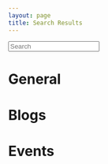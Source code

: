 ```yaml
---
layout: page
title: Search Results
---
```


<div class="header-search">
  <form class="header-search-form border-2 border-black" action="/" method="get">
    <input class="w-full" placeholder="Search" type="text" id="search-box" name="query">
  </form>
</div>

<h1>General</h1>
<ul id="search-results-general"></ul>

<h1>Blogs</h1>
<ul id="search-results-blogs"></ul>

<h1>Events</h1>
<ul id="search-results-events"></ul>

<script>
  window.store = {
    {% for post in site.publications %}
      "{{ post.url | slugify }}": {
        "title": "{{ post.title | xml_escape }}",
        "content": {{ post.content | strip_html | strip_newlines | jsonify }},
        "url": "{{ post.url | xml_escape }}",
        "tags": [{% for tag in post.tags %}"{{ tag }}"{% unless forloop.last %}, {% endunless %}{% endfor %}],
        "type": "post"
      }
      {% unless forloop.last %},{% endunless %}
    {% endfor %},

    {% for event in site.events %}
      "{{ event.url | slugify }}": {
        "title": "{{ event.title | xml_escape }}",
        "content": {{ event.content | strip_html | strip_newlines | jsonify }},
        "url": "{{ event.url | xml_escape }}",
        "tags": [{% for tag in post.tags %}"{{ tag }}"{% unless forloop.last %}, {% endunless %}{% endfor %}],
        "type": "event"
      }
      {% unless forloop.last %},{% endunless %}
    {% endfor %},

    {% for page in site.pages %}
      "{{ page.url | slugify }}": {
        "title": "{{ page.title | xml_escape }}",
        "content": {{ page.content | strip_html | strip_newlines | jsonify }},
        "url": "{{ page.url | xml_escape }}",
        "tags": [],
        "type": "page"
      }
      {% unless forloop.last %},{% endunless %}
    {% endfor %}
  };

</script>

<!-- Import lunr.js from unpkg.com -->
<script src="https://unpkg.com/lunr/lunr.js"></script>

<script src="./search.js"></script>